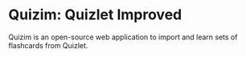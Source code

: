 # Quizim: Quizlet Improved

Quizim is an open-source web application to import and learn sets of flashcards from Quizlet.
